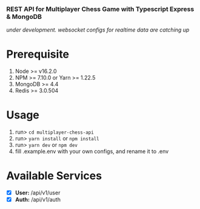 ### REST API for Multiplayer Chess Game with Typescript Express & MongoDB

_under development. websocket configs for realtime data are catching up_

# Prerequisite

1. Node >= v16.2.0
2. NPM >= 7.10.0 or Yarn >= 1.22.5
3. MongoDB >= 4.4
4. Redis >= 3.0.504

# Usage

1. run> `cd multiplayer-chess-api`
2. run> `yarn install` or `npm install`
3. run> `yarn dev` or `npm dev`
4. fill .example.env with your own configs, and rename it to .env

# Available Services

- [x] **User:** /api/v1/user
- [x] **Auth:** /api/v1/auth
